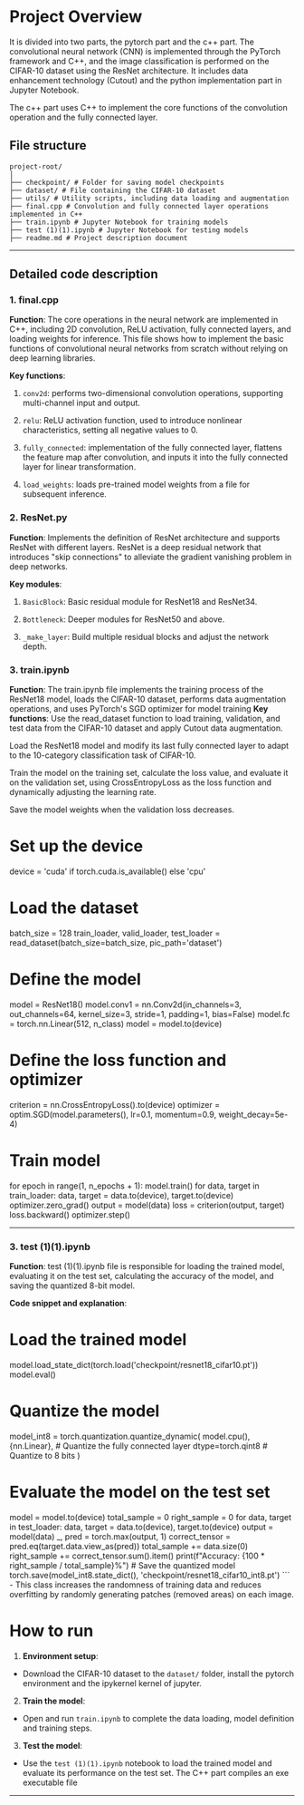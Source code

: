 # Project Overview

It is divided into two parts, the pytorch part and the c++ part. The convolutional neural network (CNN) is implemented through the PyTorch framework and C++, and the image classification is performed on the CIFAR-10 dataset using the ResNet architecture. It includes data enhancement technology (Cutout) and the python implementation part in Jupyter Notebook.

The c++ part uses C++ to implement the core functions of the convolution operation and the fully connected layer.

## File structure

```
project-root/
│
├── checkpoint/ # Folder for saving model checkpoints
├── dataset/ # File containing the CIFAR-10 dataset
├── utils/ # Utility scripts, including data loading and augmentation
├── final.cpp # Convolution and fully connected layer operations implemented in C++
├── train.ipynb # Jupyter Notebook for training models
├── test (1)(1).ipynb # Jupyter Notebook for testing models
├── readme.md # Project description document
```

---

## Detailed code description

### 1. final.cpp

**Function**:
The core operations in the neural network are implemented in C++, including 2D convolution, ReLU activation, fully connected layers, and loading weights for inference. This file shows how to implement the basic functions of convolutional neural networks from scratch without relying on deep learning libraries.

**Key functions**:

1. `conv2d`: performs two-dimensional convolution operations, supporting multi-channel input and output.

2. `relu`: ReLU activation function, used to introduce nonlinear characteristics, setting all negative values ​​to 0.

3. `fully_connected`: implementation of the fully connected layer, flattens the feature map after convolution, and inputs it into the fully connected layer for linear transformation.

4. `load_weights`: loads pre-trained model weights from a file for subsequent inference.



### 2. ResNet.py

**Function**:
Implements the definition of ResNet architecture and supports ResNet with different layers. ResNet is a deep residual network that introduces "skip connections" to alleviate the gradient vanishing problem in deep networks.

**Key modules**:

1. `BasicBlock`: Basic residual module for ResNet18 and ResNet34.

2. `Bottleneck`: Deeper modules for ResNet50 and above.

3. `_make_layer`: Build multiple residual blocks and adjust the network depth.



### 3. train.ipynb

**Function**:
The train.ipynb file implements the training process of the ResNet18 model, loads the CIFAR-10 dataset, performs data augmentation operations, and uses PyTorch's SGD optimizer for model training
**Key functions**:
Use the read_dataset function to load training, validation, and test data from the CIFAR-10 dataset and apply Cutout data augmentation.

Load the ResNet18 model and modify its last fully connected layer to adapt to the 10-category classification task of CIFAR-10.

Train the model on the training set, calculate the loss value, and evaluate it on the validation set, using CrossEntropyLoss as the loss function and dynamically adjusting the learning rate.

Save the model weights when the validation loss decreases.

# Set up the device
device = 'cuda' if torch.cuda.is_available() else 'cpu'

# Load the dataset
batch_size = 128
train_loader, valid_loader, test_loader = read_dataset(batch_size=batch_size, pic_path='dataset')

# Define the model
model = ResNet18()
model.conv1 = nn.Conv2d(in_channels=3, out_channels=64, kernel_size=3, stride=1, padding=1, bias=False)
model.fc = torch.nn.Linear(512, n_class)
model = model.to(device)

# Define the loss function and optimizer
criterion = nn.CrossEntropyLoss().to(device)
optimizer = optim.SGD(model.parameters(), lr=0.1, momentum=0.9, weight_decay=5e-4)

# Train model
for epoch in range(1, n_epochs + 1):
model.train()
for data, target in train_loader:
data, target = data.to(device), target.to(device)
optimizer.zero_grad()
output = model(data)
loss = criterion(output, target)
loss.backward()
optimizer.step()

---

### 3. test (1)(1).ipynb

**Function**:
test (1)(1).ipynb file is responsible for loading the trained model, evaluating it on the test set, calculating the accuracy of the model, and saving the quantized 8-bit model.

**Code snippet and explanation**:

# Load the trained model
model.load_state_dict(torch.load('checkpoint/resnet18_cifar10.pt'))
model.eval()

# Quantize the model
model_int8 = torch.quantization.quantize_dynamic(
model.cpu(),
{nn.Linear}, # Quantize the fully connected layer
dtype=torch.qint8 # Quantize to 8 bits
)

# Evaluate the model on the test set
model = model.to(device)
total_sample = 0
right_sample = 0
for data, target in test_loader:
data, target = data.to(device), target.to(device)
output = model(data)
_, pred = torch.max(output, 1)
correct_tensor = pred.eq(target.data.view_as(pred))
total_sample += data.size(0)
right_sample += correct_tensor.sum().item() print(f"Accuracy: {100 * right_sample / total_sample}%") # Save the quantized model torch.save(model_int8.state_dict(), 'checkpoint/resnet18_cifar10_int8.pt') ``` - This class increases the randomness of training data and reduces overfitting by randomly generating patches (removed areas) on each image.

# How to run

1. **Environment setup**:
- Download the CIFAR-10 dataset to the `dataset/` folder, install the pytorch environment and the ipykernel kernel of jupyter.

2. **Train the model**:
- Open and run `train.ipynb` to complete the data loading, model definition and training steps.

3. **Test the model**:
- Use the `test (1)(1).ipynb` notebook to load the trained model and evaluate its performance on the test set.
The C++ part compiles an exe executable file
---